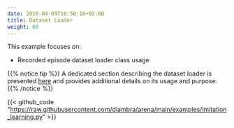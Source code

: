 ```yaml
---
date: 2016-04-09T16:50:16+02:00
title: Dataset Loader
weight: 60
---
```


This example focuses on:

- Recorded episode dataset loader class usage

{{% notice tip %}}
A dedicated section describing the dataset loader is presented <a href="/imitationlearning/#dataset-loader">here</a> and provides additional details on its usage and purpose.
{{% /notice %}}

{{< github_code "https://raw.githubusercontent.com/diambra/arena/main/examples/imitation_learning.py" >}}